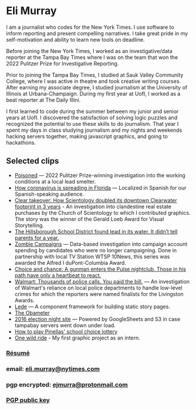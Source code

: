 # Eli Murray

I am a journalist who codes for the New York Times. I use software to inform reporting and present compelling narratives. I take great pride in my self-motivation and ability to learn new tools on deadline.

Before joining the New York Times, I worked as an investigative/data reporter at the Tampa Bay Times where I was on the team that won the 2022 Pulitzer Prize for Investigative Reporting.

Prior to joining the Tampa Bay Times, I studied at Sauk Valley Community College, where I was active in theatre and took creative writing courses. After earning my associate degree, I studied journalism at the University of Illinois at Urbana-Champaign. During my first year at UofI, I worked as a beat reporter at The Daily Illini.

I first learned to code during the summer between my junior and senior years at UofI. I discovered the satisfaction of solving logic puzzles and recognized the potential to use these skills to do journalism. That year I spent my days in class studying journalism and my nights and weekends hacking servers together, making javascript graphics, and going to hackathons.

## Selected clips
* [Poisoned](https://projects.tampabay.com/projects/2021/investigations/lead-factory/gopher-workers/) — 2022 Pulitzer Prize-winning investigation into the working conditions at a local lead smelter.
* [How coronavirus is spreading in Florida](https://projects.tampabay.com/projects/data/coronavirus/) — Localized in Spanish for our Spanish-speaking audience.
* [Clear takeover: How Scientology doubled its downtown Clearwater footprint in 3 years](https://projects.tampabay.com/projects/2019/investigations/scientology-clearwater-real-estate/) - An investigation into clandestine real estate purchases by the Church of Scientology to which I contributed graphics. The story was the winner of the Gerald Loeb Award for Visual Storytelling.
* [The Hillsborough School District found lead in its water. It didn’t tell parents for a year.](https://projects.tampabay.com/projects/2018/investigations/school-lead/hillsborough-disclosure/)
* [Zombie Campaigns](https://projects.tampabay.com/projects/2018/investigations/zombie-campaigns/spending-millions-after-office/) — Data-based investigation into campaign account spending by candidates who were no longer campaigning. Done in partnership with local TV Station WTSP 10News, this series was awarded the Alfred I duPont-Columbia Award.
* [Choice and chance: A gunman enters the Pulse nightclub. Those in his path have only a heartbeat to react.](http://www.tampabay.com/pulse)
* [Walmart: Thousands of police calls. You paid the bill.](http://www.tampabay.com/walmartcops) — An investigation of Walmart's reliance on local police departments to handle low-level crimes for which the reporters were named finalists for the Livingston Awards.
* [Lede](https://github.com/tbtimes/lede) — A component framework for building static story pages.
* [The Obameter](http://www.tampabay.com/obameter)
* [2016 election night site](http://www.tampabay.com/projects/2016/politics/election-night-results/) — Powered by GoogleSheets and S3 in case tampabay servers went down under load.
* [How to play Pinellas' school choice lottery](http://www.tampabay.com/projects/2016/education/pinellas-school-choice-application-guide/)
* [One wild ride](http://www.tampabay.com/projects/2015/features/one-wild-ride/) - My first graphic project as an intern.

### [Résumé](./assets/emurray_resume.pdf)
### email: eli.murray@nytimes.com
### pgp encrypted: ejmurra@protonmail.com
### [PGP public key](/assets/emurray-pgp.asc)


